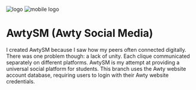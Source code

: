 ![logo](https://github.com/DGKSK8LIFE/AwtySM/blob/disqus_integration/static/new_logo.png?raw=true) ![mobile logo](https://github.com/DGKSK8LIFE/AwtySM/blob/disqus_integration/static/awtySM-mobile-good-logo.png?raw=true)
# AwtySM (Awty Social Media)
I created AwtySM because I saw how my peers often connected digitally. There was one problem though: a lack of unity. Each clique communicated separately on different platforms. AwtySM is my attempt at providing a universal social platform for students. This branch uses the Awty website account database, requiring users to login with their Awty website credentials.
